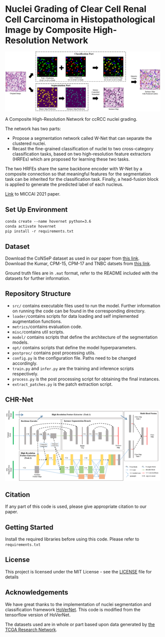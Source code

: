 # Nuclei Grading of Clear Cell Renal Cell Carcinoma in Histopathological Image by Composite High-Resolution Network

![](framework_grading.png)

A Composite High-Resolution Network for ccRCC nuclei grading. 

The network has two parts:
- Propose a segmentation network called W-Net that can separate the clustered nuclei.
- Recast the fine-grained classification of nuclei to two cross-category classification tasks, based on two high-resolution feature extractors (HRFEs) which are proposed for learning these two tasks. 

The two HRFEs share the same backbone encoder with W-Net by a composite connection so that meaningful features for the segmentation task can be inherited for the classification task. Finally, a head-fusion block is applied to generate the predicted label of each nucleus. 

[Link]() to MICCAI 2021 paper. 

## Set Up Environment

```
conda create --name hovernet python=3.6
conda activate hovernet
pip install -r requirements.txt
```

## Dataset

Download the CoNSeP dataset as used in our paper from [this link](https://warwick.ac.uk/fac/sci/dcs/research/tia/data/hovernet/). <br />
Download the Kumar, CPM-15, CPM-17 and TNBC datsets from [this link](https://drive.google.com/open?id=1l55cv3DuY-f7-JotDN7N5nbNnjbLWchK).  <br />

Ground truth files are in `.mat` format, refer to the README included with the datasets for further information. 

## Repository Structure

- `src/` contains executable files used to run the model. Further information on running the code can be found in the corresponding directory.
- `loader/`contains scripts for data loading and self implemented augmentation functions.
- `metrics/`contains evaluation code. 
- `misc/`contains util scripts. 
- `model/` contains scripts that define the architecture of the segmentation models. 
- `opt/` contains scripts that define the model hyperparameters. 
- `postproc/` contains post processing utils. 
- `config.py` is the configuration file. Paths need to be changed accordingly.
- `train.py` and `infer.py` are the training and inference scripts respectively.
- `process.py` is the post processing script for obtaining the final instances. 
- `extract_patches.py` is the patch extraction script. 

## CHR-Net

![](framework_grading_details.png)


## Citation

If any part of this code is used, please give appropriate citation to our paper.

## Getting Started

Install the required libraries before using this code. Please refer to `requirements.txt`

## License

This project is licensed under the MIT License - see the [LICENSE](LICENSE) file for details

## Acknowledgements
We have great thanks to the implementation of nuclei segmentation and classification framework [HoVerNet](https://github.com/vqdang/hover_net/tree/tensorflow-final).
This code is modified from the tensorflow version of HoVerNet.

The datasets used are in whole or part based upon data generated by [the TCGA Research Network](https://www.cancer.gov/tcga).
